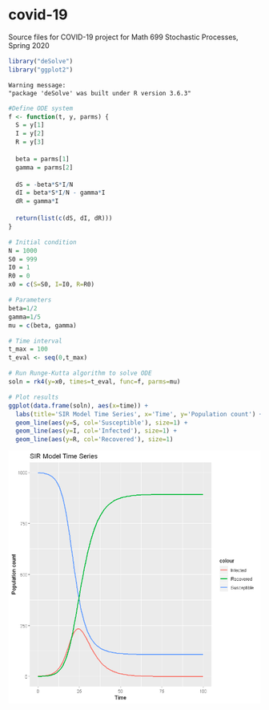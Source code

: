 # covid-19
Source files for COVID-19 project for Math 699 Stochastic Processes, Spring 2020



```R
library("deSolve")
library("ggplot2")
```

    Warning message:
    "package 'deSolve' was built under R version 3.6.3"
    


```R
#Define ODE system
f <- function(t, y, parms) {
  S = y[1]
  I = y[2]
  R = y[3]
  
  beta = parms[1]
  gamma = parms[2]
  
  dS = -beta*S*I/N
  dI = beta*S*I/N - gamma*I
  dR = gamma*I

  return(list(c(dS, dI, dR)))
}
```


```R
# Initial condition
N = 1000
S0 = 999
I0 = 1
R0 = 0
x0 = c(S=S0, I=I0, R=R0)
```


```R
# Parameters
beta=1/2
gamma=1/5
mu = c(beta, gamma)
```


```R
# Time interval
t_max = 100
t_eval <- seq(0,t_max)
```


```R
# Run Runge-Kutta algorithm to solve ODE
soln = rk4(y=x0, times=t_eval, func=f, parms=mu)
```


```R
# Plot results
ggplot(data.frame(soln), aes(x=time)) + 
  labs(title='SIR Model Time Series', x='Time', y='Population count') +
  geom_line(aes(y=S, col='Susceptible'), size=1) +
  geom_line(aes(y=I, col='Infected'), size=1) +
  geom_line(aes(y=R, col='Recovered'), size=1)
```


![png](./output_6_0.png)

